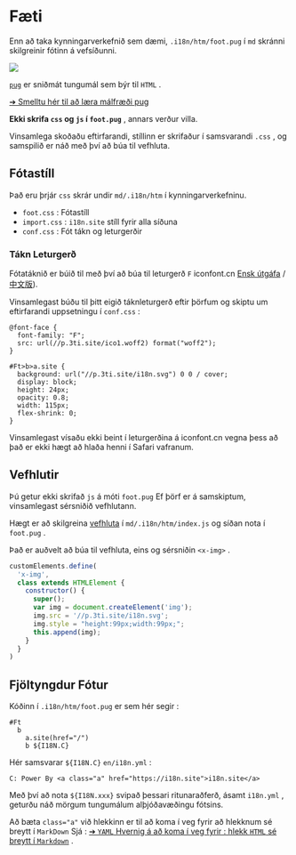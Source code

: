 # Fæti

Enn að taka kynningarverkefnið sem dæmi, `.i18n/htm/foot.pug` í `md` skránni skilgreinir fótinn á vefsíðunni.

![](https://p.3ti.site/1721286077.avif)

[`pug`](https://pugjs.org) er sniðmát tungumál sem býr til `HTML` .

[➔ Smelltu hér til að læra málfræði pug](https://pugjs.org)

**Ekki skrifa `css` og `js` í `foot.pug`** , annars verður villa.

Vinsamlega skoðaðu eftirfarandi, stíllinn er skrifaður í samsvarandi `.css` , og samspilið er náð með því að búa til vefhluta.

## Fótastíll

Það eru þrjár `css` skrár undir `md/.i18n/htm` í kynningarverkefninu.

* `foot.css` : Fótastíll
* `import.css` : `i18n.site` stíll fyrir alla síðuna
* `conf.css` : Fót tákn og leturgerðir

### Tákn Leturgerð

Fótatáknið er búið til með því að búa til leturgerð `F` iconfont.cn [Ensk útgáfa](https://www.iconfont.cn/?lang=en-us) /[中文版](https://www.iconfont.cn/?lang=zh)).

Vinsamlegast búðu til þitt eigið táknleturgerð eftir þörfum og skiptu um eftirfarandi uppsetningu í `conf.css` :

```
@font-face {
  font-family: "F";
  src: url(//p.3ti.site/ico1.woff2) format("woff2");
}

#Ft>b>a.site {
  background: url("//p.3ti.site/i18n.svg") 0 0 / cover;
  display: block;
  height: 24px;
  opacity: 0.8;
  width: 115px;
  flex-shrink: 0;
}
```

Vinsamlegast vísaðu ekki beint í leturgerðina á iconfont.cn vegna þess að það er ekki hægt að hlaða henni í Safari vafranum.

## Vefhlutir

Þú getur ekki skrifað `js` á móti `foot.pug` Ef þörf er á samskiptum, vinsamlegast sérsniðið vefhlutann.

Hægt er að skilgreina [vefhluta](https://www.freecodecamp.org/news/build-your-first-web-component/) í `md/.i18n/htm/index.js` og síðan nota í `foot.pug` .

Það er auðvelt að búa til vefhluta, eins og sérsniðin `<x-img>` .

```js
customElements.define(
  'x-img',
  class extends HTMLElement {
    constructor() {
      super();
      var img = document.createElement('img');
      img.src = '//p.3ti.site/i18n.svg';
      img.style = "height:99px;width:99px;";
      this.append(img);
    }
  }
)
```

## Fjöltyngdur Fótur

Kóðinn í `.i18n/htm/foot.pug` er sem hér segir :

```
#Ft
  b
    a.site(href="/")
    b ${I18N.C}
```

Hér samsvarar `${I18N.C}` `en/i18n.yml` :

```
C: Power By <a class="a" href="https://i18n.site">i18n.site</a>
```

Með því að nota `${I18N.xxx}` svipað þessari ritunaraðferð, ásamt `i18n.yml` , geturðu náð mörgum tungumálum alþjóðavæðingu fótsins.

Að bæta `class="a"` við hlekkinn er til að koma í veg fyrir að hlekknum sé breytt í `MarkDown` Sjá :
 [➔ `YAML` Hvernig á að koma í veg fyrir : hlekk `HTML` sé breytt í `Markdown`](/i18/qa#H2) .